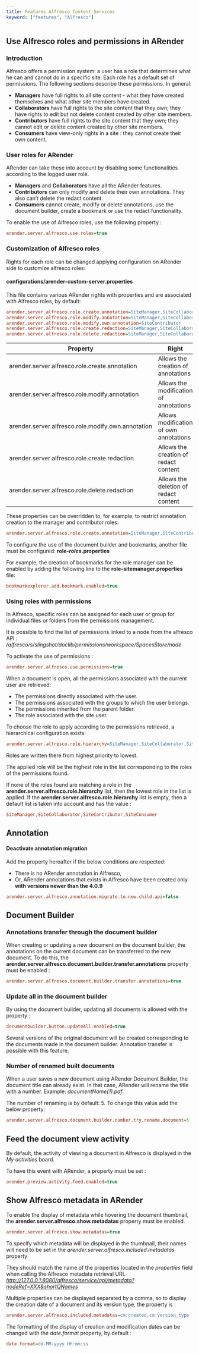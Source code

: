 ```yaml
---
title: Features Alfresco Content Services
keyword: ["features", "Alfresco"]
---
```


## Use Alfresco roles and permissions in ARender

### Introduction

Alfresco offers a permission system: a user has a role that determines what he can and cannot do in a specific site. Each role has a default set of permissions.
The following sections describe these permissions. In general:

- **Managers** have full rights to all site content - what they have created themselves and what other site members have created.
- **Collaborators** have full rights to the site content that they own; they have rights to edit but not delete content created by other site members.
- **Contributors** have full rights to the site content that they own; they cannot edit or delete content created by other site members.
- **Consumers** have view-only rights in a site : they cannot create their own content.

### User roles for ARender

ARender can take these into account by disabling some functionalities according to the logged user role.

- **Managers** and **Collaborators** have all the ARender features.
- **Contributors** can only modify and delete their own annotations. They also can’t delete the redact content.
- **Consumers** cannot create, modify or delete annotations, use the document builder, create a bookmark or use the redact functionality.

To enable the use of Alfresco roles, use the following property :

```cfg
arender.server.alfresco.use.roles=true
```

### Customization of Alfresco roles

Rights for each role can be changed applying configuration on ARender side to customize alfresco roles:

#### configurations/arender-custom-server.properties

This file contains various ARender rights with properties and are associated with Alfresco roles, by default:


```cfg
arender.server.alfresco.role.create.annotation=SiteManager,SiteCollaborator,SiteContributor
arender.server.alfresco.role.modify.annotation=SiteManager,SiteCollaborator
arender.server.alfresco.role.modify.own.annotation=SiteContributor
arender.server.alfresco.role.create.redaction=SiteManager,SiteCollaborator,SiteContributor
arender.server.alfresco.role.delete.redaction=SiteManager,SiteCollaborator
```


| Property                                              | Right                                  |
| ----------------------------------------------------- | -------------------------------------- |
| arender.server.alfresco.role.create.annotation        | Allows the creation of annotations     |
| arender.server.alfresco.role.modify.annotation        | Allows the modification of annotations |
| arender.server.alfresco.role.modify.own.annotation    | Allows modification of own annotations |
| arender.server.alfresco.role.create.redaction         | Allows the creation of redact content  |
| arender.server.alfresco.role.delete.redaction         | Allows the deletion of redact content  |

These properties can be overridden to, for example, to restrict annotation creation to the manager and contributor roles.


```cfg
arender.server.alfresco.role.create.annotation=SiteManager,SiteContributor
```


To configure the use of the document builder and bookmarks, another file must be configured: **role-*roles*.properties**

For example, the creation of bookmarks for the role manager can be enabled by adding the following line to the **role-sitemanager.properties**
file:


```cfg
bookmarkexplorer.add.bookmark.enabled=true
```


### Using roles with permissions

In Alfresco, specific roles can be assigned for each user or group for individual files or folders from the permissions management.

It is possible to find the list of permissions linked to a node from the alfresco API : */alfresco/s/slingshot/doclib/permissions/workspace/SpacesStore/node*

To activate the use of permissions :
```cfg
arender.server.alfresco.use.permissions=true
```

When a document is open, all the permissions associated with the current user are retrieved:

- The permissions directly associated with the user.
- The permissions associated with the groups to which the user belongs.
- The permissions inherited from the parent folder.
- The role associated with the site user.

To choose the role to apply according to the permissions retrieved, a hierarchical configuration exists:
```cfg
arender.server.alfresco.role.hierarchy=SiteManager,SiteCollaborator,SiteContributor,SiteConsumer
```

Roles are written there from highest priority to lowest.

The applied role will be the highest role in the list corresponding to the roles of the permissions found.

If none of the roles found are matching a role in the **arender.server.alfresco.role.hierarchy** list, then the lowest role in the list is applied.
If the **arender.server.alfresco.role.hierarchy** list is empty, then a default list is taken into account and has the value : 
```cfg
SiteManager,SiteCollaborator,SiteContributor,SiteConsumer
```


## Annotation 

#### Deactivate annotation migration

Add the property hereafter if the below conditions are respected:

* There is no ARender annotation in Alfresco,
* Or, ARender annotations that exists in Alfresco have been created only **with versions newer than the 4.0.9**


```cfg
arender.server.alfresco.annotation.migrate.to.new.child.api=false
```


## Document Builder

### Annotations transfer through the document builder

When creating or updating a new document on the document builder, the annotations on the current document can be transferred to the new document.
To do this, the **arender.server.alfresco.document.builder.transfer.annotations** property must be enabled :


```cfg
arender.server.alfresco.document.builder.transfer.annotations=true
```


### Update all in the document builder

By using the document builder, updating all documents is allowed with the property :


```cfg
documentbuilder.button.updateAll.enabled=true
```


Several versions of the original document will be created corresponding to the documents made in the document builder. Annotation transfer is possible with this feature.

### Number of renamed built documents

When a user saves a new document using ARender Document Builder, the document title can already exist. In that case, ARender will rename the title with a number. Example: *documentName(1).pdf*

The number of renaming is by default: 5. To change this value add the below property:


```cfg
arender.server.alfresco.document.builder.number.try.rename.document=5
```


## Feed the document view activity

By default, the activity of viewing a document in Alfresco is displayed in the *My activities* board.

To have this event with ARender, a property must be set :


```cfg
arender.preview.activity.feed.enabled=true
```

## Show Alfresco metadata in ARender

To enable the display of metadata while hovering the document thumbnail, the **arender.server.alfresco.show.metadatas**
property must be enabled.


```cfg
arender.server.alfresco.show.metadatas=true
```


To specify which metadata will be displayed in the thumbnail, their names will need to be set in the *arender.server.alfresco.included.metadatas* property

They should match the name of the properties located in the *properties* field when calling the Alfresco metadata retrieval URL *http://127.0.0.1:8080/alfresco/service/api/metadata?nodeRef=XXX&shortQNames*

Multiple properties can be displayed separated by a comma, so to display the creation date of a document and its version type, the property is :


```cfg
arender.server.alfresco.included.metadatas=cm:created,cm:version_type
```


The formatting of the display of creation and modification dates can be changed with the *date.format* property, by default :


```cfg 
date.format=dd-MM-yyyy HH:mm:ss
```

